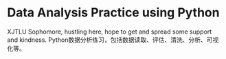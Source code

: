 # Data Analysis Practice using Python
XJTLU Sophomore, hustling here, hope to get and spread some support and kindness.
Python数据分析练习，包括数据读取、评估、清洗、分析、可视化等。
